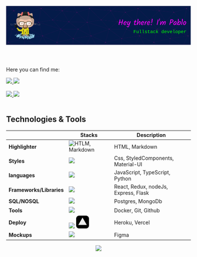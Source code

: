 <style>
  .logo {
    height: 35px;
  }
  .center {
    text-align: center;
  }
</style>

<header>
  <img src="./assets/github-header-image.png" alt="github-header" />
</header>

<p> Here you can find me: </p>

<div>
  <a href="https://www.linkedin.com/in/pabloadrianomaximo/" target="_blank">
    <img src="https://img.shields.io/badge/-Pablo-blue?style=flat-square&logo=Linkedin&logoColor=white">
  </a>
  <a href="mailto:pabloadrianomc@gmail.com">
    <img src="https://img.shields.io/badge/-pabloadrianomc@gmail.com-c14438?style=flat-square&logo=Gmail&logoColor=white">
  </a>
</div>

<br>

 <div>
  <a href="https://github.com/penguinuux">
    <img height="180em" src="https://github-readme-stats.vercel.app/api?username=penguinuux&count_private=true&show_icons=true&theme=synthwave">
    <img height="180em" src="https://github-readme-stats.vercel.app/api/top-langs/?username=penguinuux&layout=compact&theme=synthwave" >
  </a>
</div>
<br>

<h2>Technologies & Tools</h2>

|                          | Stacks                                                                                                         | Description                          |
| ------------------------ | -------------------------------------------------------------------------------------------------------------- | ------------------------------------ |
| **Highlighter**          | <img class="logo" src="https://skillicons.dev/icons?i=html,md&theme=light"  alt="HTLM, Markdown"/>             | HTML, Markdown                       |
| **Styles**               | <img class="logo" src="https://skillicons.dev/icons?i=css,styledcomponents,materialui"/>                       | Css, StyledComponents, Material-UI   |
| **languages**            | <img class="logo"  src="https://skillicons.dev/icons?i=js,ts,python"/>                                         | JavaScript, TypeScript, Python       |
| **Frameworks/Libraries** | <img class="logo"  src="https://skillicons.dev/icons?i=react,redux,nodejs,express,flask,"/>                    | React, Redux, nodeJs, Express, Flask |
| **SQL/NOSQL**            | <img class="logo"  src="https://skillicons.dev/icons?i=postgres,mongodb"/>                                     | Postgres, MongoDb                    |
| **Tools**                | <img class="logo"  src="https://skillicons.dev/icons?i=docker,git,github"/>                                    | Docker, Git, Github                  |
| **Deploy**               | <img class="logo"  src="https://skillicons.dev/icons?i=heroku"/> <img class="logo" src="./assets/vercel.svg"/> | Heroku, Vercel                       |
| **Mockups**              | <img class="logo"  src="https://skillicons.dev/icons?i=figma"/>                                                | Figma                                |

<div class="center">
  <img src="https://spotify-github-profile.vercel.app/api/view?uid=irtwzovgou4czbzxwgqfnquxh&cover_image=true&theme=default"/>
</div>
